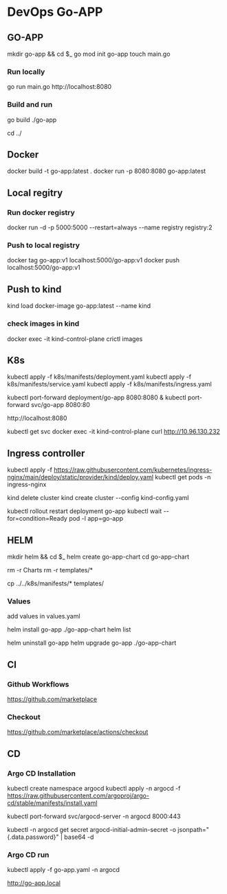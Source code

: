 # DevOps Go-APP
## GO-APP
mkdir go-app && cd $_
go mod init go-app
touch main.go

### Run locally
go run main.go
http://localhost:8080

### Build and run
go build
 ./go-app 

cd ../

## Docker
docker build -t go-app:latest .
docker run -p 8080:8080 go-app:latest

## Local regitry
### Run docker registry
docker run -d -p 5000:5000 --restart=always --name registry registry:2

### Push to local registry
docker tag go-app:v1 localhost:5000/go-app:v1
docker push localhost:5000/go-app:v1

## Push to kind
kind load docker-image go-app:latest --name kind

### check images in kind
docker exec -it kind-control-plane crictl images

## K8s
kubectl apply -f k8s/manifests/deployment.yaml
kubectl apply -f k8s/manifests/service.yaml 
kubectl apply -f k8s/manifests/ingress.yaml 

kubectl port-forward deployment/go-app 8080:8080 &
kubectl port-forward svc/go-app 8080:80

http://localhost:8080

kubectl get svc
docker exec -it kind-control-plane curl http://10.96.130.232

## Ingress controller
kubectl apply -f https://raw.githubusercontent.com/kubernetes/ingress-nginx/main/deploy/static/provider/kind/deploy.yaml
kubectl get pods -n ingress-nginx

kind delete cluster
kind create cluster --config kind-config.yaml

kubectl rollout restart deployment go-app
kubectl wait --for=condition=Ready pod -l app=go-app


## HELM
mkdir helm && cd $_
helm create go-app-chart
cd go-app-chart

rm -r Charts
rm -r templates/*

cp ../../k8s/manifests/* templates/

### Values
add values in values.yaml

helm install go-app ./go-app-chart
helm list

helm uninstall go-app
helm upgrade go-app ./go-app-chart

## CI 

### Github Workflows
https://github.com/marketplace

### Checkout
https://github.com/marketplace/actions/checkout

## CD

### Argo CD Installation
kubectl create namespace argocd
kubectl apply -n argocd -f https://raw.githubusercontent.com/argoproj/argo-cd/stable/manifests/install.yaml

kubectl port-forward svc/argocd-server -n argocd 8000:443

kubectl -n argocd get secret argocd-initial-admin-secret -o jsonpath="{.data.password}" | base64 -d


### Argo CD run
kubectl apply -f go-app.yaml -n argocd


http://go-app.local

